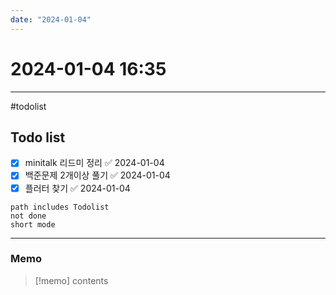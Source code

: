 ```yaml
---
date: "2024-01-04"
---
```

# 2024-01-04 16:35
---
#todolist 
## Todo list
- [x] minitalk 리드미 정리 ✅ 2024-01-04
- [x] 백준문제 2개이상 풀기 ✅ 2024-01-04
- [x] 플러터 찾기 ✅ 2024-01-04

```tasks
path includes Todolist
not done
short mode
```
---
### Memo
> [!memo]
> contents
